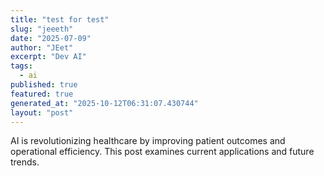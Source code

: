 ```yaml
---
title: "test for test"
slug: "jeeeth"
date: "2025-07-09"
author: "JEet"
excerpt: "Dev AI"
tags:
  - ai
published: true
featured: true
generated_at: "2025-10-12T06:31:07.430744"
layout: "post"
---
```


AI is revolutionizing healthcare by improving patient outcomes and operational efficiency. This post examines current applications and future trends.